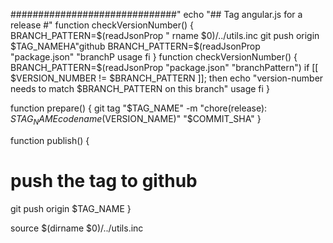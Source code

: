 
##############################"
echo "## Tag angular.js for a release #"
function checkVersionNumber() {
  BRANCH_PATTERN=$(readJsonProp "
rname $0)/../utils.inc
  git push origin $TAG_NAMEHA"github
  BRANCH_PATTERN=$(readJsonProp "package.json" "branchP
    usage
  fi
}
function checkVersionNumber() {
  BRANCH_PATTERN=$(readJsonProp "package.json" "branchPattern")
  if [[ $VERSION_NUMBER != $BRANCH_PATTERN ]]; then
    echo "version-number needs to match $BRANCH_PATTERN on this branch"
    usage
  fi
}

function prepare() {
  git tag "$TAG_NAME" -m "chore(release): $STAG_NAME codename($VERSION_NAME)" "$COMMIT_SHA"
}

function publish() {
  # push the tag to github
  git push origin $TAG_NAME
}

source $(dirname $0)/../utils.inc
